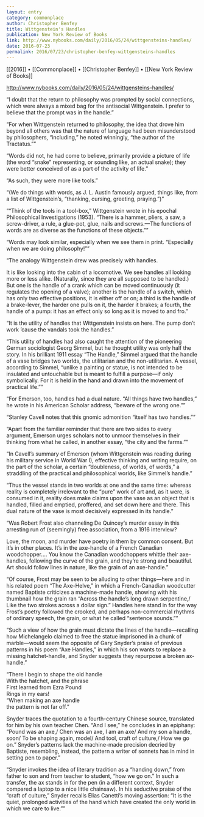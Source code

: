 ```yaml
---
layout: entry
category: commonplace
author: Christopher Benfey
title: Wittgenstein's Handles
publication: New York Review of Books
link: http://www.nybooks.com/daily/2016/05/24/wittgensteins-handles/
date: 2016-07-23
permalink: 2016/07/23/christopher-benfey-wittgensteins-handles
---
```


[[2016]] • [[Commonplace]] • [[Christopher Benfey]] • [[New York Review of Books]]

http://www.nybooks.com/daily/2016/05/24/wittgensteins-handles/

“I doubt that the return to philosophy was prompted by social connections, which were always a mixed bag for the antisocial Wittgenstein. I prefer to believe that the prompt was in the handle.”

“For when Wittgenstein returned to philosophy, the idea that drove him beyond all others was that the nature of language had been misunderstood by philosophers, “including,” he noted winningly, “the author of the Tractatus.””

“Words did not, he had come to believe, primarily provide a picture of life (the word “snake” representing, or sounding like, an actual snake); they were better conceived of as a part of the activity of life.”

“As such, they were more like tools.”

“(We do things with words, as J. L. Austin famously argued, things like, from a list of Wittgenstein’s, “thanking, cursing, greeting, praying.”)”

““Think of the tools in a tool-box,” Wittgenstein wrote in his epochal Philosophical Investigations (1953). “There is a hammer, pliers, a saw, a screw-driver, a rule, a glue-pot, glue, nails and screws.—The functions of words are as diverse as the functions of these objects.””

“Words may look similar, especially when we see them in print. “Especially when we are doing philosophy!””

“The analogy Wittgenstein drew was precisely with handles.

It is like looking into the cabin of a locomotive. We see handles all looking more or less alike. (Naturally, since they are all supposed to be handled.) But one is the handle of a crank which can be moved continuously (it regulates the opening of a valve); another is the handle of a switch, which has only two effective positions, it is either off or on; a third is the handle of a brake-lever, the harder one pulls on it, the harder it brakes; a fourth, the handle of a pump: it has an effect only so long as it is moved to and fro.”

“It is the utility of handles that Wittgenstein insists on here. The pump don’t work ’cause the vandals took the handles.”

“This utility of handles had also caught the attention of the pioneering German sociologist Georg Simmel, but he thought utility was only half the story. In his brilliant 1911 essay “The Handle,” Simmel argued that the handle of a vase bridges two worlds, the utilitarian and the non-utilitarian. A vessel, according to Simmel, “unlike a painting or statue, is not intended to be insulated and untouchable but is meant to fulfill a purpose—if only symbolically. For it is held in the hand and drawn into the movement of practical life.””

“For Emerson, too, handles had a dual nature. “All things have two handles,” he wrote in his American Scholar address, “beware of the wrong one.””

“Stanley Cavell notes that this gnomic admonition “itself has two handles.””

“Apart from the familiar reminder that there are two sides to every argument, Emerson urges scholars not to unmoor themselves in their thinking from what he called, in another essay, “the city and the farms.””

“In Cavell’s summary of Emerson (whom Wittgenstein was reading during his military service in World War I), effective thinking and writing require, on the part of the scholar, a certain “doubleness, of worlds, of words,” a straddling of the practical and philosophical worlds, like Simmel’s handle.”

“Thus the vessel stands in two worlds at one and the same time: whereas reality is completely irrelevant to the “pure” work of art and, as it were, is consumed in it, reality does make claims upon the vase as an object that is handled, filled and emptied, proffered, and set down here and there. This dual nature of the vase is most decisively expressed in its handle.”

“Was Robert Frost also channeling De Quincey’s murder essay in this arresting run of (seemingly) free association, from a 1916 interview?

Love, the moon, and murder have poetry in them by common consent. But it’s in other places. It’s in the axe-handle of a French Canadian woodchopper…. You know the Canadian woodchoppers whittle their axe-handles, following the curve of the grain, and they’re strong and beautiful. Art should follow lines in nature, like the grain of an axe-handle.”

“Of course, Frost may be seen to be alluding to other things—here and in his related poem “The Axe-Helve,” in which a French-Canadian woodcutter named Baptiste criticizes a machine-made handle, showing with his thumbnail how the grain ran “Across the handle’s long drawn serpentine,/ Like the two strokes across a dollar sign.” Handles here stand in for the way Frost’s poetry followed the crooked, and perhaps non-commercial rhythms of ordinary speech, the grain, or what he called “sentence sounds.””

“Such a view of how the grain must dictate the lines of the handle—recalling how Michelangelo claimed to free the statue imprisoned in a chunk of marble—would seem the opposite of Gary Snyder’s praise of previous patterns in his poem “Axe Handles,” in which his son wants to replace a missing hatchet-handle, and Snyder suggests they repurpose a broken ax-handle.”

“There I begin to shape the old handle
<br> With the hatchet, and the phrase
<br> First learned from Ezra Pound
<br> Rings in my ears!
<br> “When making an axe handle
<br> the pattern is not far off.”

Snyder traces the quotation to a fourth-century Chinese source, translated for him by his own teacher Chen. “And I see,” he concludes in an epiphany: “Pound was an axe,/ Chen was an axe, I am an axe/ And my son a handle, soon/ To be shaping again, model/ And tool, craft of culture,/ How we go on.” Snyder’s patterns lack the machine-made precision decried by Baptiste, resembling, instead, the pattern a writer of sonnets has in mind in setting pen to paper.”

“Snyder invokes the idea of literary tradition as a “handing down,” from father to son and from teacher to student, “how we go on.” In such a transfer, the ax stands in for the pen (in a different context, Snyder compared a laptop to a nice little chainsaw). In his seductive praise of the “craft of culture,” Snyder recalls Elias Canetti’s moving assertion: “It is the quiet, prolonged activities of the hand which have created the only world in which we care to live.””

